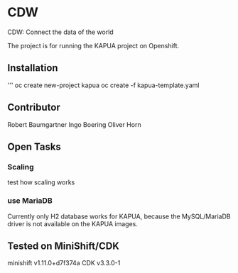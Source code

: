 # CDW
CDW: Connect the data of the world

The project  is for running the KAPUA project on Openshift.

## Installation
'''
oc create new-project kapua
oc create -f kapua-template.yaml


## Contributor
Robert Baumgartner
Ingo Boering
Oliver Horn

## Open Tasks

### Scaling
test how scaling works

### use MariaDB
Currently only H2 database works for KAPUA, because the MySQL/MariaDB driver is not available on the KAPUA images.

## Tested on MiniShift/CDK
minishift v1.11.0+d7f374a
CDK v3.3.0-1

